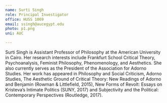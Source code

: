 ```yaml
---
name: Surti Singh
role: Principal Investigator
office: HUSS 1069
email: ssingh@aucegypt.edu
photo: p1.png
uni: AUC

---
```


Surti Singh is Assistant Professor of Philosophy at the American University in Cairo. Her research interests include Frankfurt School Critical Theory, Psychoanalysis, Feminist Philosophy, Phenomenology, and Aesthetics. She also currently serves as the President of the Association for Adorno Studies. Her work has appeared in Philosophy and Social Criticism, Adorno Studies, The Aesthetic Ground of Critical Theory: New Readings of Adorno and Benjamin (Rowman & Littlefield, 2015), New Forms of Revolt: Essays on Kristeva’s Intimate Politics (SUNY, 2017) and Subjectivity and the Political: Contemporary Perspectives (Routledge, 2017).
